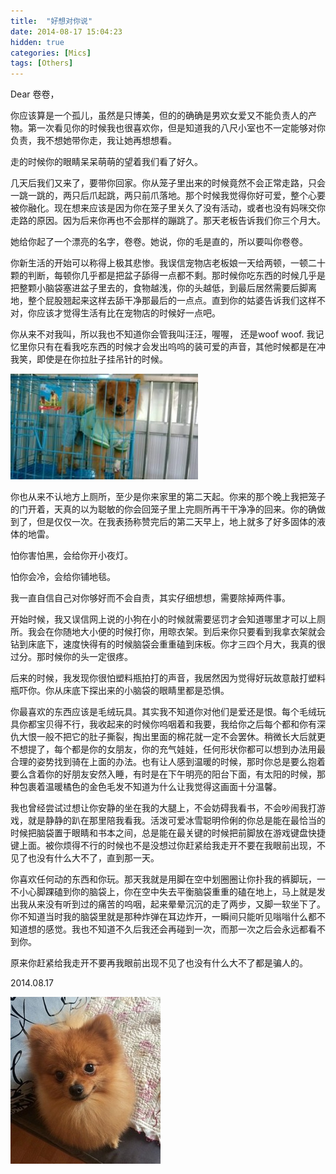 ```yaml
---
title:  "好想对你说"
date: 2014-08-17 15:04:23
hidden: true
categories: [Mics]
tags: [Others]
---
```


Dear 卷卷，

你应该算是一个孤儿，虽然是只博美，但的的确确是男欢女爱又不能负责人的产物。第一次看见你的时候我也很喜欢你，但是知道我的八尺小室也不一定能够对你负责，我不想她带你走，我让她再想想看。

走的时候你的眼睛呆呆萌萌的望着我们看了好久。

几天后我们又来了，要带你回家。你从笼子里出来的时候竟然不会正常走路，只会一跳一跳的，两只后爪起跳，两只前爪落地。那个时候我觉得你好可爱，整个心要被你融化。现在想来应该是因为你在笼子里关久了没有活动，或者也没有妈咪交你走路的原因。因为后来你再也不会那样的蹦跳了。那天老板告诉我们你三个月大。

她给你起了一个漂亮的名字，卷卷。她说，你的毛是直的，所以要叫你卷卷。

你新生活的开始可以称得上极其悲惨。我误信宠物店老板娘一天给两顿，一顿二十颗的判断，每顿你几乎都是把盆子舔得一点都不剩。那时候你吃东西的时候几乎是把整颗小脑袋塞进盆子里去的，食物越浅，你的头越低，到最后居然需要后脚离地，整个屁股翘起来这样去舔干净那最后的一点点。直到你的姑婆告诉我们这样不对，你应该才觉得生活有比在宠物店的时候好一点吧。

你从来不对我叫，所以我也不知道你会管我叫汪汪，喔喔， 还是woof woof. 我记忆里你只有在看我吃东西的时候才会发出呜呜的装可爱的声音，其他时候都是在冲我笑，即使是在你拉肚子挂吊针的时候。

![](juanjuan-1.jpg)

你也从来不认地方上厕所，至少是你来家里的第二天起。你来的那个晚上我把笼子的门开着，天真的以为聪敏的你会回笼子里上完厕所再干干净净的回来。你的确做到了，但是仅仅一次。在我表扬称赞完后的第二天早上，地上就多了好多固体的液体的地雷。

怕你害怕黑，会给你开小夜灯。

怕你会冷，会给你铺地毯。

我一直自信自己对你够好而不会自责，其实仔细想想，需要除掉两件事。

开始时候，我又误信网上说的小狗在小的时候就需要惩罚才会知道哪里才可以上厕所。我会在你随地大小便的时候打你，用晾衣架。到后来你只要看到我拿衣架就会钻到床底下，速度快得有的时候脑袋会重重磕到床板。你才三四个月大，我真的很过分。那时候你的头一定很疼。

后来的时候，我发现你很怕塑料瓶拍打的声音，我居然因为觉得好玩故意敲打塑料瓶吓你。你从床底下探出来的小脑袋的眼睛里都是恐惧。

你最喜欢的东西应该是毛绒玩具。其实我不知道你对他们是爱还是恨。每个毛绒玩具你都宝贝得不行，我收起来的时候你呜咽着和我要，我给你之后每个都和你有深仇大恨一般不把它的肚子撕裂，掏出里面的棉花就一定不会罢休。稍微长大后就更不想提了，每个都是你的女朋友，你的充气娃娃，任何形状你都可以想到办法用最合理的姿势找到骑在上面的办法。也有让人感到温暖的时候，那时你总是要么抱着要么含着你的好朋友安然入睡，有时是在下午明亮的阳台下面，有太阳的时候，那种包裹着温暖橘色的金色毛发不知道为什么让我觉得这画面十分温馨。

我也曾经尝试过想让你安静的坐在我的大腿上，不会妨碍我看书，不会吵闹我打游戏，就是静静的趴在那里陪我看我。活泼可爱冰雪聪明伶俐的你总是能在最恰当的时候把脑袋置于眼睛和书本之间，总是能在最关键的时候把前脚放在游戏键盘快捷键上面。被你烦得不行的时候也不是没想过你赶紧给我走开不要在我眼前出现，不见了也没有什么大不了，直到那一天。

你喜欢任何动的东西和你玩。那天我就是用脚在空中划圈圈让你扑我的裤脚玩，一不小心脚踝磕到你的脑袋上，你在空中失去平衡脑袋重重的磕在地上，马上就是发出我从来没有听到过的痛苦的呜咽，起来晕晕沉沉的走了两步，又脚一软坐下了。你不知道当时我的脑袋里就是那种炸弹在耳边炸开，一瞬间只能听见嗡嗡什么都不知道想的感觉。我也不知道不久后我还会再碰到一次，而那一次之后会永远都看不到你。

原来你赶紧给我走开不要再我眼前出现不见了也没有什么大不了都是骗人的。

2014.08.17

![](juanjuan-2.jpg)

